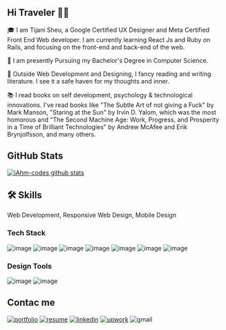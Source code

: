 ## Hi Traveler 👨‍✈️

🎓 I am Tijani Sheu, a Google Certified UX Designer and Meta Certified Front End Web developer. I am currently learning React Js and Ruby on Rails, and focusing on the front-end and back-end of the web.

👷‍ I am presently Pursuing my Bachelor's Degree in Computer Science.

📖 Outside Web Development and Designing, I fancy reading and writing literature. I see it a safe haven for my thoughts and inner.

📚 I read books on self development, psychology & technological innovations. I've read books like "The Subtle Art of not giving a Fuck" by Mark Manson, "Staring at the Sun" by Irvin D. Yalom, which was the most homorous and "The Second Machine Age: Work, Progress, and Prosperity in a Time of Brilliant Technologies" by Andrew McAfee and Erik Brynjolfsson, and many others.

## GitHub Stats

[![iAhm-codes github stats](https://github-readme-stats.vercel.app/api?username=iahm-codes&count_private=true&show_icons=true&theme=radical)](https://github.com/iAhm-codes/github-readme-stats)

## 🛠 Skills

Web Development, Responsive Web Design, Mobile Design

### Tech Stack

![image](https://user-images.githubusercontent.com/110635002/201559900-b3df5c77-8fd5-4723-bfd3-356bd8228ef4.png) ![image](https://user-images.githubusercontent.com/110635002/201559945-043d0445-e01d-492b-9f3e-70ee47b75141.png) ![image](https://user-images.githubusercontent.com/110635002/201559974-cd5f8af4-63a2-4410-bcaa-40b1bd6801ec.png) ![image](https://user-images.githubusercontent.com/110635002/201560014-d342bac7-2a6d-462d-816f-076cf67870ff.png) ![image](https://user-images.githubusercontent.com/110635002/201560029-f29bd5b6-e1cc-45dc-9070-7361c2689aba.png) ![image](https://user-images.githubusercontent.com/110635002/201560092-f24eb9c4-62e3-4c00-85d7-c84989923e60.png) ![image](https://user-images.githubusercontent.com/110635002/201560140-3810a14d-d367-4c2c-826d-f61fefd9b158.png)

### Design Tools

![image](https://user-images.githubusercontent.com/110635002/188381794-3e8c47fd-124d-4c3e-8737-e5def337577f.png) ![image](https://user-images.githubusercontent.com/110635002/188381828-1ab47b82-78e5-4bc4-8d00-aa5eb099224c.png)

## Contac me

[![portfolio](https://user-images.githubusercontent.com/110635002/188383561-fca3ba4b-1616-44cd-99b2-c9e9cc56fe6c.png)](https://ahmadtijani.myportfolio.com/)
[![resume](https://user-images.githubusercontent.com/110635002/188383646-fd908fa0-ea02-46e1-944f-acd0e662ab60.png)](https://drive.google.com/file/d/16L85GCKxWioJOJ6VihMjtNVHqzaDofe7/view)
[![linkedin](https://user-images.githubusercontent.com/110635002/188383975-37cbc257-b178-4fff-8b43-6ee31e7dd4ff.png)](https://www.linkedin.com/in/sheu-tijani-187096179/?lipi=urn%3Ali%3Apage%3Ad_flagship3_profile_view_base%3BkrtBCyXeQ8%2BcyYZO10MbZA%3D%3D)
[![upwork](https://user-images.githubusercontent.com/110635002/188384078-6b58f98c-81d8-4032-b329-4291285baa61.png)](https://www.upwork.com/freelancers/~016ed46f7a925743a9)
![gmail](https://user-images.githubusercontent.com/110635002/188384114-b0421e97-6767-46a9-a230-6eb4f3d4c92d.png)
